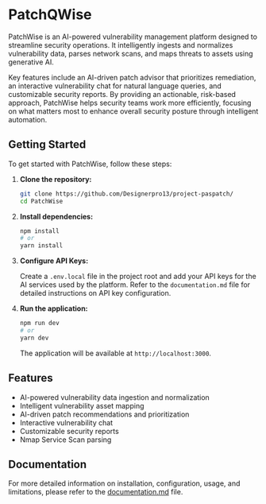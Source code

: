 # PatchQWise

PatchWise is an AI-powered vulnerability management platform designed to streamline security operations. It intelligently ingests and normalizes vulnerability data, parses network scans, and maps threats to assets using generative AI.

Key features include an AI-driven patch advisor that prioritizes remediation, an interactive vulnerability chat for natural language queries, and customizable security reports. By providing an actionable, risk-based approach, PatchWise helps security teams work more efficiently, focusing on what matters most to enhance overall security posture through intelligent automation.

## Getting Started

To get started with PatchWise, follow these steps:

1.  **Clone the repository:**

    ```bash
    git clone https://github.com/Designerpro13/project-paspatch/
    cd PatchWise
    ```

2.  **Install dependencies:**

    ```bash
    npm install
    # or
    yarn install
    ```

3.  **Configure API Keys:**

    Create a `.env.local` file in the project root and add your API keys for the AI services used by the platform. Refer to the `documentation.md` file for detailed instructions on API key configuration.

4.  **Run the application:**

    ```bash
    npm run dev
    # or
    yarn dev
    ```

    The application will be available at `http://localhost:3000`.

## Features

*   AI-powered vulnerability data ingestion and normalization
*   Intelligent vulnerability asset mapping
*   AI-driven patch recommendations and prioritization
*   Interactive vulnerability chat
*   Customizable security reports
*   Nmap Service Scan parsing

## Documentation

For more detailed information on installation, configuration, usage, and limitations, please refer to the [documentation.md](documentation.md) file.


